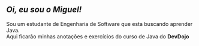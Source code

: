 ## *Oi, eu sou o Miguel!*
Sou um estudante de Engenharia de Software que esta buscando aprender Java. <br>
Aqui ficarão minhas anotações e exercícios do curso de Java do **DevDojo**<br>
